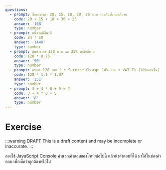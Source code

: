 ```yaml
---
questions:
  - prompt: ซื้อของราคา 20, 15, 18, 30, 25 บาท รวมกันทั้งหมดกี่บาท
    code: 20 + 15 + 18 + 30 + 25
    answer: '108'
    type: number
  - prompt: หนึ่งวันมีกี่นาที
    code: 24 * 60
    answer: '1440'
    type: number
  - prompt: สินค้าราคา 120 บาท ลด 25% เหลือกี่บาท
    code: 120 * 0.75
    answer: '90'
    type: number
  - prompt: อาหาร 128 บาท มี + Service Charge 10% และ + VAT 7% (ให้ปัดเศษขึ้น)
    code: 128 * 1.1 * 1.07
    answer: '151'
    type: number
  - prompt: 3 + 4 * 0 + 5 = ?
    code: 3 + 4 * 0 + 5
    answer: '8'
    type: number
---
```


# Exercise

:::warning DRAFT
This is a draft content and may be incomplete or inaccurate.
:::

ลองใช้ JavaScript Console คำนวณคำตอบของโจทย์ต่อไปนี้
แล้วนำคำตอบที่ได้ มาใส่ในช่องคำตอบ
เพื่อเช็คว่าถูกต้องหรือไม่

<JsExercise :questions="$frontmatter.questions" />

<script setup>
  import JsExercise from './JsExercise.vue'
</script>
